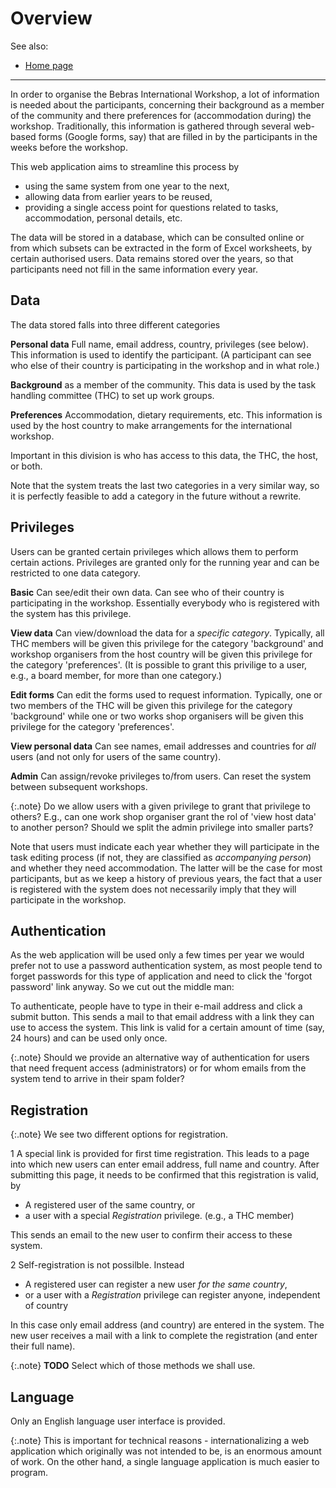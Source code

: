 Overview
===

See also:

* [Home page](index.md)

---

In order to organise the Bebras International Workshop, a lot of information is needed about the participants,
concerning their background as a member of the community and there preferences for (accommodation during) the workshop.
Traditionally, this information is gathered through several web-based forms (Google forms, say) that are filled in by
the participants in the weeks before the workshop.

This web application aims to streamline this process by

* using the same system from one year to the next,
* allowing data from earlier years to be reused,
* providing a single access point for questions related to tasks, accommodation, personal details, etc.

The data will be stored in a database, which can be consulted online or from which subsets can be extracted in the form
of Excel worksheets, by certain authorised users. Data remains stored over the years, so that participants need not fill
in the same information every year.

Data
----

The data stored falls into three different categories

**Personal data** Full name, email address, country, privileges (see below). This information is used to identify the
participant. (A participant can see who else of their country is participating in the workshop and in what role.)

**Background** as a member of the community. This data is used by the task handling committee (THC) to set up work
groups.

**Preferences** Accommodation, dietary requirements, etc. This information is used by the host country to make
arrangements for the international workshop.

Important in this division is who has access to this data, the THC, the host, or both.

Note that the system treats the last two categories in a very similar way, so it is perfectly feasible to add
a category in the future without a rewrite.

Privileges
---
Users can be granted certain privileges which allows them to perform certain actions. Privileges are granted
only for the running year and can be restricted to one data category.

**Basic** Can see/edit their own data. Can see who of their country is participating in the workshop. Essentially
everybody who is registered with the system has this privilege.

**View data** Can view/download the data for a *specific category*. Typically, all THC members
will be given this privilege for the category 'background' and workshop organisers from the host
country will be given this privilege for the category 'preferences'. (It is possible to grant this
privilige to a user, e.g., a board member, for more than one category.)

**Edit forms** Can edit the forms used to request information. Typically, one or two members of the THC
will be given this privilege for the category 'background' while one or two works shop organisers will be
given this privilege for the category 'preferences'.

**View personal data** Can see names, email addresses and countries for *all* users (and not only
for users of the same country).

**Admin** Can assign/revoke privileges to/from users. Can reset the system between subsequent workshops.

{:.note}
Do we allow users with a given privilege to grant that privilege to others? E.g., can one work shop organiser grant the
rol of 'view host data' to
another person? Should we split the admin privilege into smaller parts?

Note that users must indicate each year whether they will participate in the task editing process (if not, they are
classified as *accompanying person*) and whether
they need accommodation. The latter will be the case for most participants, but as we keep a history of previous years,
the fact that a user is registered
with the system does not necessarily imply that they will participate in the workshop.

Authentication
---
As the web application will be used only a few times per year we would prefer not to use a password authentication
system, as most people tend to forget passwords for this type of application and need to click the 'forgot password'
link anyway. So we cut out the middle man:

To authenticate, people have to type in their e-mail address and click a submit button. This sends a mail to that email
address with a link they can use to access the system. This link is valid for a certain amount of time (say, 24 hours) and can be used
only once.

{:.note}
Should we provide an alternative way of authentication for users that need frequent access (administrators) or for whom
emails from the system
tend to arrive in their spam folder?

Registration
---
{:.note}
We see two different options for registration.

1 A special link is provided for first time registration. This leads to a page into which
new users can enter email address, full name and country. After submitting this page, it needs to
be confirmed that this registration is valid, by
* A registered user of the same country, or
* a user with a special *Registration* privilege. (e.g., a THC member)

This sends an email to the new user to confirm their access to these system.

2 Self-registration is not possilble. Instead
* A registered user can register a new user *for the same country*,
* or a user with a *Registration* privilege can register anyone, independent of country

In this case only email address (and country) are entered in the system. The new user receives
a mail with a link to complete the registration (and enter their full name).

{:.note}
**TODO** Select which of those methods we shall use.

Language
--------
Only an English language user interface is provided.

{:.note}
This is important for technical reasons - internationalizing a web application which originally was not intended to be,
is
an enormous amount of work. On the other hand, a single language application is much easier to program.


